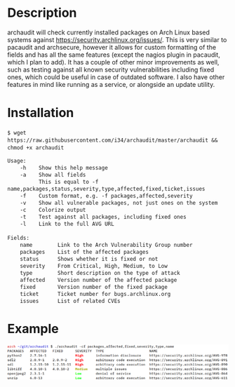 # Description
archaudit will check currently installed packages on Arch Linux based systems against https://security.archlinux.org/issues/. This is very similar to pacaudit and archsecure, however it allows for custom formatting of the fields and has all the same features (except the nagios plugin in pacaudit, which I plan to add). It has a couple of other minor improvements as well, such as testing against all known security vulnerabilities including fixed ones, which could be useful in case of outdated software. I also have other features in mind like running as a service, or alongside an update utility.

# Installation
`$ wget https://raw.githubusercontent.com/i34/archaudit/master/archaudit && chmod +x archaudit`
```
Usage:
    -h    Show this help message
    -a    Show all fields
          This is equal to -f name,packages,status,severity,type,affected,fixed,ticket,issues
    -f    Custom format, e.g. -f packages,affected,severity
    -v    Show all vulnerable packages, not just ones on the system
    -c    Colorize output
    -t    Test against all packages, including fixed ones
    -l    Link to the full AVG URL

Fields:
    name        Link to the Arch Vulnerability Group number
    packages    List of the affected packages
    status      Shows whether it is fixed or not
    severity    From Critical, High, Medium, to Low
    type        Short description on the type of attack
    affected    Version number of the affected package
    fixed       Version number of the fixed package
    ticket      Ticket number for bugs.archlinux.org
    issues      List of related CVEs
```

# Example
![example.png](example.png)
